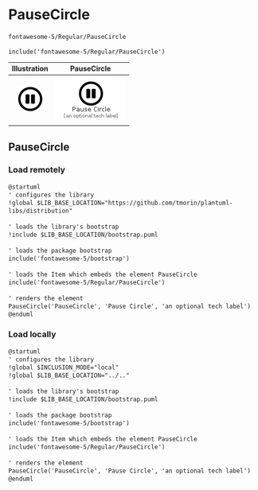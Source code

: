 # PauseCircle


```text
fontawesome-5/Regular/PauseCircle
```

```text
include('fontawesome-5/Regular/PauseCircle')
```



| Illustration | PauseCircle |
| :---: | :---: |
| ![illustration for Illustration](../../fontawesome-5/Regular/PauseCircle.png) | ![illustration for PauseCircle](../../fontawesome-5/Regular/PauseCircle.Local.png) |




## PauseCircle

### Load remotely
```plantuml
@startuml
' configures the library
!global $LIB_BASE_LOCATION="https://github.com/tmorin/plantuml-libs/distribution"

' loads the library's bootstrap
!include $LIB_BASE_LOCATION/bootstrap.puml

' loads the package bootstrap
include('fontawesome-5/bootstrap')

' loads the Item which embeds the element PauseCircle
include('fontawesome-5/Regular/PauseCircle')

' renders the element
PauseCircle('PauseCircle', 'Pause Circle', 'an optional tech label')
@enduml
```

### Load locally
```plantuml
@startuml
' configures the library
!global $INCLUSION_MODE="local"
!global $LIB_BASE_LOCATION="../.."

' loads the library's bootstrap
!include $LIB_BASE_LOCATION/bootstrap.puml

' loads the package bootstrap
include('fontawesome-5/bootstrap')

' loads the Item which embeds the element PauseCircle
include('fontawesome-5/Regular/PauseCircle')

' renders the element
PauseCircle('PauseCircle', 'Pause Circle', 'an optional tech label')
@enduml
```

